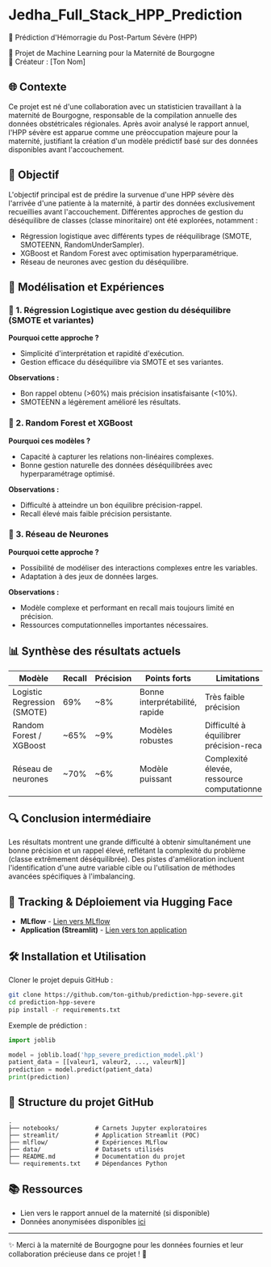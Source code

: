 # Jedha_Full_Stack_HPP_Prediction

🌟 Prédiction d'Hémorragie du Post-Partum Sévère (HPP)

🚀 Projet de Machine Learning pour la Maternité de Bourgogne  
💪 Créateur : [Ton Nom]

## 🌐 Contexte
Ce projet est né d'une collaboration avec un statisticien travaillant à la maternité de Bourgogne, responsable de la compilation annuelle des données obstétricales régionales. Après avoir analysé le rapport annuel, l'HPP sévère est apparue comme une préoccupation majeure pour la maternité, justifiant la création d'un modèle prédictif basé sur des données disponibles avant l'accouchement.

## 🎯 Objectif
L'objectif principal est de prédire la survenue d'une HPP sévère dès l'arrivée d'une patiente à la maternité, à partir des données exclusivement recueillies avant l'accouchement. Différentes approches de gestion du déséquilibre de classes (classe minoritaire) ont été explorées, notamment :
- Régression logistique avec différents types de rééquilibrage (SMOTE, SMOTEENN, RandomUnderSampler).
- XGBoost et Random Forest avec optimisation hyperparamétrique.
- Réseau de neurones avec gestion du déséquilibre.

## 📝 Modélisation et Expériences

### 📌 1. Régression Logistique avec gestion du déséquilibre (SMOTE et variantes)

**Pourquoi cette approche ?**
- Simplicité d'interprétation et rapidité d'exécution.
- Gestion efficace du déséquilibre via SMOTE et ses variantes.

**Observations :**
- Bon rappel obtenu (>60%) mais précision insatisfaisante (<10%).
- SMOTEENN a légèrement amélioré les résultats.

### 📌 2. Random Forest et XGBoost

**Pourquoi ces modèles ?**
- Capacité à capturer les relations non-linéaires complexes.
- Bonne gestion naturelle des données déséquilibrées avec hyperparamétrage optimisé.

**Observations :**
- Difficulté à atteindre un bon équilibre précision-rappel.
- Recall élevé mais faible précision persistante.

### 📌 3. Réseau de Neurones

**Pourquoi cette approche ?**
- Possibilité de modéliser des interactions complexes entre les variables.
- Adaptation à des jeux de données larges.

**Observations :**
- Modèle complexe et performant en recall mais toujours limité en précision.
- Ressources computationnelles importantes nécessaires.

## 📊 Synthèse des résultats actuels

| Modèle | Recall | Précision | Points forts | Limitations |
|--------|--------|-----------|--------------|-------------|
| Logistic Regression (SMOTE) | 69% | ~8% | Bonne interprétabilité, rapide | Très faible précision |
| Random Forest / XGBoost | ~65% | ~9% | Modèles robustes | Difficulté à équilibrer précision-recall |
| Réseau de neurones | ~70% | ~6% | Modèle puissant | Complexité élevée, ressource computationnelle |

## 🔍 Conclusion intermédiaire

Les résultats montrent une grande difficulté à obtenir simultanément une bonne précision et un rappel élevé, reflétant la complexité du problème (classe extrêmement déséquilibrée). Des pistes d'amélioration incluent l'identification d'une autre variable cible ou l'utilisation de méthodes avancées spécifiques à l'imbalancing.

## 🤖 Tracking & Déploiement via Hugging Face

- **MLflow** - [Lien vers MLflow](https://ton-lien-mlflow.hf.space)
- **Application (Streamlit)** - [Lien vers ton application](https://huggingface.co/spaces/ton-app-streamlit)

## 🛠️ Installation et Utilisation

Cloner le projet depuis GitHub :

```bash
git clone https://github.com/ton-github/prediction-hpp-severe.git
cd prediction-hpp-severe
pip install -r requirements.txt
```

Exemple de prédiction :

```python
import joblib

model = joblib.load('hpp_severe_prediction_model.pkl')
patient_data = [[valeur1, valeur2, ..., valeurN]]
prediction = model.predict(patient_data)
print(prediction)
```

## 📂 Structure du projet GitHub

```
.
├── notebooks/          # Carnets Jupyter exploratoires
├── streamlit/          # Application Streamlit (POC)
├── mlflow/             # Expériences MLflow
├── data/               # Datasets utilisés
├── README.md           # Documentation du projet
└── requirements.txt    # Dépendances Python
```

## 📚 Ressources
- Lien vers le rapport annuel de la maternité (si disponible)
- Données anonymisées disponibles [ici](lien-vers-données)

---

✨ Merci à la maternité de Bourgogne pour les données fournies et leur collaboration précieuse dans ce projet ! 🌟

